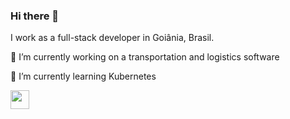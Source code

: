 ### Hi there 👋

I work as a full-stack developer in Goiânia, Brasil.

🔭 I’m currently working on a transportation and logistics software

🌱 I’m currently learning Kubernetes

<a href="https://www.linkedin.com/in/bryan-larry-27a770101/">
  <img src="https://icon-icons.com/icons2/2530/PNG/128/linkedin_button_icon_151847.png" style="max-width:100%;" height="30">
</a>

